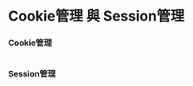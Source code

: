 # Cookie管理 與 Session管理 


### Cookie管理 


```

```

### Session管理 


```

```


```

```


```

```
